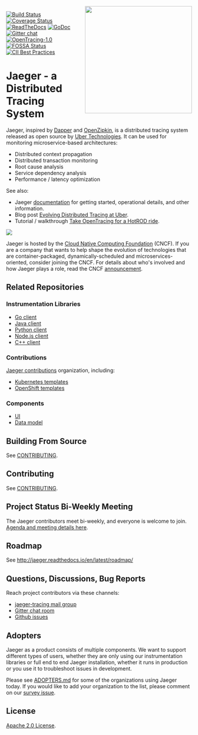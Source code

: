 <img align="right" width="290" height="290" src="http://jaeger.readthedocs.io/en/latest/images/jaeger-vector.svg">

[![Build Status][ci-img]][ci] [![Coverage Status][cov-img]][cov] [![ReadTheDocs][doc-img]][doc] [![GoDoc][godoc-img]][godoc] [![Gitter chat][gitter-img]][gitter] [![OpenTracing-1.0][ot-badge]](http://opentracing.io) [![FOSSA Status](https://app.fossa.io/api/projects/git%2Bgithub.com%2Fjaegertracing%2Fjaeger.svg?type=shield)](https://app.fossa.io/projects/git%2Bgithub.com%2Fjaegertracing%2Fjaeger?ref=badge_shield) [![CII Best Practices](https://bestpractices.coreinfrastructure.org/projects/1273/badge)](https://bestpractices.coreinfrastructure.org/projects/1273)

# Jaeger - a Distributed Tracing System

Jaeger, inspired by [Dapper][dapper] and [OpenZipkin](http://zipkin.io),
is a distributed tracing system released as open source by [Uber Technologies][ubeross].
It can be used for monitoring microservice-based architectures:

  * Distributed context propagation
  * Distributed transaction monitoring
  * Root cause analysis
  * Service dependency analysis
  * Performance / latency optimization

See also:

  * Jaeger [documentation][doc] for getting started, operational details, and other information.
  * Blog post [Evolving Distributed Tracing at Uber](https://eng.uber.com/distributed-tracing/).
  * Tutorial / walkthrough [Take OpenTracing for a HotROD ride][hotrod-tutorial].

<img src="https://www.cncf.io/wp-content/uploads/2016/09/logo_cncf.png">

Jaeger is hosted by the [Cloud Native Computing Foundation](https://cncf.io) (CNCF). If you are a company that wants to help shape the evolution of technologies that are container-packaged, dynamically-scheduled and microservices-oriented, consider joining the CNCF. For details about who's involved and how Jaeger plays a role, read the CNCF [announcement](https://www.cncf.io/blog/2017/09/13/cncf-hosts-jaeger/).

## Related Repositories

### Instrumentation Libraries

 * [Go client](https://github.com/jaegertracing/jaeger-client-go)
 * [Java client](https://github.com/jaegertracing/jaeger-client-java)
 * [Python client](https://github.com/jaegertracing/jaeger-client-python)
 * [Node.js client](https://github.com/jaegertracing/jaeger-client-node)
 * [C++ client](https://github.com/jaegertracing/cpp-client)

### Contributions

[Jaeger contributions](https://github.com/jaegertracing) organization, including:

  * [Kubernetes templates](https://github.com/jaegertracing/jaeger-kubernetes)
  * [OpenShift templates](https://github.com/jaegertracing/jaeger-openshift)

### Components

 * [UI](https://github.com/jaegertracing/jaeger-ui)
 * [Data model](https://github.com/jaegertracing/jaeger-idl)

## Building From Source

See [CONTRIBUTING](./CONTRIBUTING.md).

## Contributing

See [CONTRIBUTING](./CONTRIBUTING.md).

## Project Status Bi-Weekly Meeting

The Jaeger contributors meet bi-weekly, and everyone is welcome to join.
[Agenda and meeting details here](https://docs.google.com/document/d/1ZuBAwTJvQN7xkWVvEFXj5WU9_JmS5TPiNbxCJSvPqX0/).

## Roadmap

See http://jaeger.readthedocs.io/en/latest/roadmap/

## Questions, Discussions, Bug Reports

Reach project contributors via these channels:

 * [jaeger-tracing mail group](https://groups.google.com/forum/#!forum/jaeger-tracing)
 * [Gitter chat room](https://gitter.im/jaegertracing/Lobby)
 * [Github issues](https://github.com/jaegertracing/jaeger/issues)

## Adopters

Jaeger as a product consists of multiple components. We want to support different types of users,
whether they are only using our instrumentation libraries or full end to end Jaeger installation,
whether it runs in production or you use it to troubleshoot issues in development.

Please see [ADOPTERS.md](./ADOPTERS.md) for some of the organizations using Jaeger today.
If you would like to add your organization to the list, please comment on our
[survey issue](https://github.com/jaegertracing/jaeger/issues/207).

## License

[Apache 2.0 License](./LICENSE).

[doc-img]: https://readthedocs.org/projects/jaeger/badge/?version=latest
[doc]: http://jaeger.readthedocs.org/en/latest/
[godoc-img]: https://godoc.org/github.com/jaegertracing/jaeger?status.svg
[godoc]: https://godoc.org/github.com/jaegertracing/jaeger
[ci-img]: https://travis-ci.org/jaegertracing/jaeger.svg?branch=master
[ci]: https://travis-ci.org/jaegertracing/jaeger
[cov-img]: https://coveralls.io/repos/jaegertracing/jaeger/badge.svg?branch=master
[cov]: https://coveralls.io/github/jaegertracing/jaeger?branch=master
[dapper]: https://research.google.com/pubs/pub36356.html
[ubeross]: http://uber.github.io
[ot-badge]: https://img.shields.io/badge/OpenTracing--1.x-inside-blue.svg
[hotrod-tutorial]: https://medium.com/@YuriShkuro/take-opentracing-for-a-hotrod-ride-f6e3141f7941
[gitter]: https://gitter.im/jaegertracing/Lobby
[gitter-img]: http://img.shields.io/badge/gitter-join%20chat%20%E2%86%92-brightgreen.svg

[//]: # (md-to-godoc-ignore)

